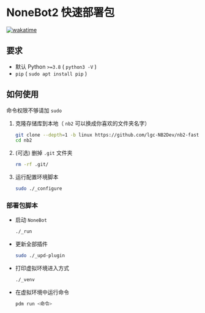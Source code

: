 <!-- markdownlint-disable MD031 -->

# NoneBot2 快速部署包

[![wakatime](https://wakatime.com/badge/user/b61b0f9a-f40b-4c82-bc51-0a75c67bfccf/project/11088243-4834-4b8d-91c3-5b765bd053d4.svg)](https://wakatime.com/badge/user/b61b0f9a-f40b-4c82-bc51-0a75c67bfccf/project/11088243-4834-4b8d-91c3-5b765bd053d4)

## 要求

- 默认 Python `>=3.8` ( `python3 -V` )
- `pip` ( `sudo apt install pip` )

## 如何使用

命令权限不够请加 `sudo`

1. 克隆存储库到本地（ `nb2` 可以换成你喜欢的文件夹名字）
   ```bash
   git clone --depth=1 -b linux https://github.com/lgc-NB2Dev/nb2-fast-deploy nb2
   cd nb2
   ```
2. (可选) 删掉 `.git` 文件夹
   ```bash
   rm -rf .git/
   ```
3. 运行配置环境脚本
   ```bash
   sudo ./_configure
   ```

### 部署包脚本

- 启动 `NoneBot`
  ```bash
  ./_run
  ```
- 更新全部插件
  ```bash
  sudo ./_upd-plugin
  ```
- 打印虚拟环境进入方式
  ```bash
  ./_venv
  ```
- 在虚拟环境中运行命令
  ```bash
  pdm run <命令>
  ```
